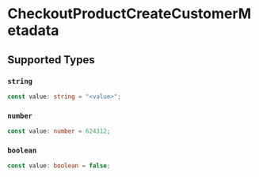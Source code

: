 # CheckoutProductCreateCustomerMetadata


## Supported Types

### `string`

```typescript
const value: string = "<value>";
```

### `number`

```typescript
const value: number = 624312;
```

### `boolean`

```typescript
const value: boolean = false;
```

